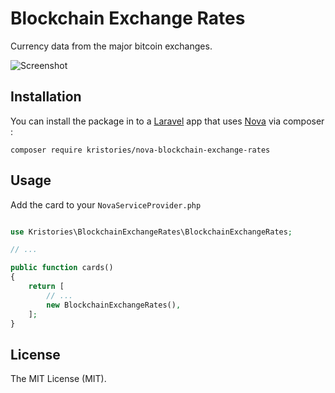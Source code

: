 # Blockchain Exchange Rates

Currency data from the major bitcoin exchanges.

![Screenshot](https://i.imgur.com/9jOj8pf.png)

## Installation 

You can install the package in to a [Laravel](http://laravel.com) app that uses [Nova](http://nova.laravel.com) via composer :

```cli
composer require kristories/nova-blockchain-exchange-rates
```


## Usage

Add the card to your `NovaServiceProvider.php`


```php

use Kristories\BlockchainExchangeRates\BlockchainExchangeRates;

// ...

public function cards()
{
    return [
        // ...
        new BlockchainExchangeRates(),
    ];
}
```

## License

The MIT License (MIT).
